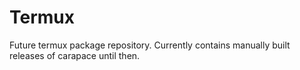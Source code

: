  # Termux

 Future termux package repository. Currently contains manually built releases of carapace until then.
